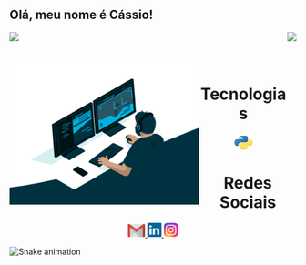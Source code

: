 ## Olá, meu nome é Cássio!

<div>  
  <img  height="180em" src="https://github-readme-stats.vercel.app/api?username=cassioestevao&show_icons=true&theme=great-gatsby&include_all_commits=true&count_private=true"/>
  <img align="right" height="180em" src="https://github-readme-stats.vercel.app/api/top-langs/?username=cassioestevao&layout=compact&langs_count=16&theme=great-gatsby"/>
</div>
<br>

<div  align="center"> 
  <div style="display: inline_block"><br>
    <img align="left" height="250" alt="coding-time" src="code.gif">
    
<h1 align="center">Tecnologias</h1>
    <img align="center" height="30" width="40" alt="python-icon"               src="https://raw.githubusercontent.com/devicons/devicon/master/icons/python/python-original.svg">

   </div>
    
  
  <h1 align="center">Redes Sociais</h1>
    <a href = "mailto: cassioestevaops@gmail.com">
      <img width="30" src="gmail.svg">
    </a>
    <a href = "https://www.linkedin.com/in/cassioestevao">
      <img width="25" src="linkedin.svg">
    </a>
    <a href = "https://www.instagram.com/cassioestevao">
      <img width="25" src="instagram.png">
    </a>
</div>
  
![Snake animation](https://github.com/LuigiGF/LuigiGF/blob/output/github-contribution-grid-snake.svg)
